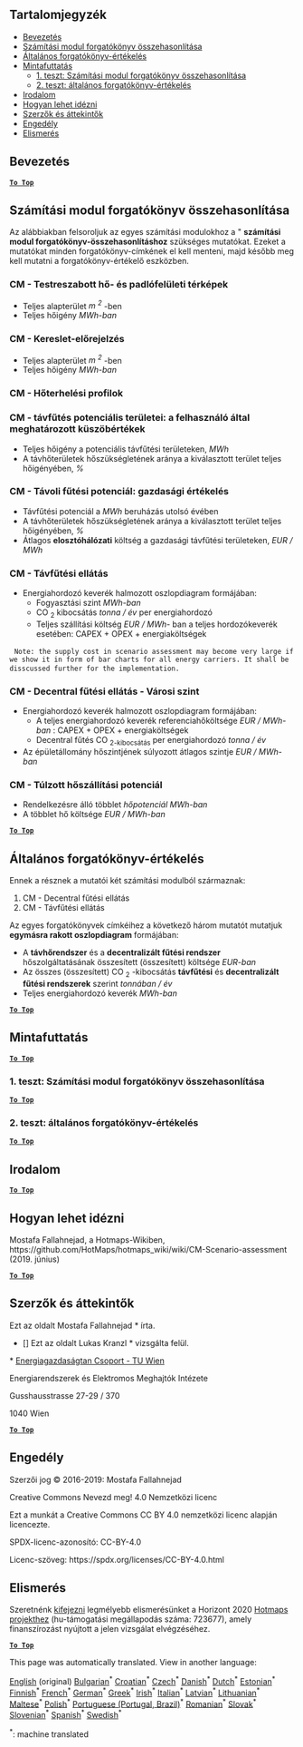 <h2> Tartalomjegyzék </h2><ul><li> <a href="#introduction">Bevezetés</a> </li><li> <a href="#Calculation-module-scenario-comparison">Számítási modul forgatókönyv összehasonlítása</a> </li><li> <a href="#Overall-scenario-assessment">Általános forgatókönyv-értékelés</a> </li><li> <a href="#sample-run">Mintafuttatás</a> <ul><li> <a href="#test-run-1-calculation-module-scenario-comparison">1. teszt: Számítási modul forgatókönyv összehasonlítása</a> </li><li> <a href="#test-run-2-overall-scenario-assessment">2. teszt: általános forgatókönyv-értékelés</a> </li></ul></li><li> <a href="#references">Irodalom</a> </li><li> <a href="#how-to-cite">Hogyan lehet idézni</a> </li><li> <a href="#authors-and-reviewers">Szerzők és áttekintők</a> </li><li> <a href="#license">Engedély</a> </li><li> <a href="#acknowledgement">Elismerés</a> </li></ul><h2> Bevezetés </h2><p><ins> <code><strong><a href="#table-of-contents">To Top</a></strong></code> </ins> </p><h2> Számítási modul forgatókönyv összehasonlítása </h2><p> Az alábbiakban felsoroljuk az egyes számítási modulokhoz a &quot; <strong>számítási modul forgatókönyv-összehasonlításhoz</strong> szükséges mutatókat. Ezeket a mutatókat minden forgatókönyv-címkének el kell menteni, majd később meg kell mutatni a forgatókönyv-értékelő eszközben. </p><h3> CM - Testreszabott hő- és padlófelületi térképek </h3><ul><li> Teljes alapterület <em><em>m <sup>2</sup></em></em> -ben </li><li> Teljes hőigény <em><em>MWh-ban</em></em> </li></ul><h3> CM - Kereslet-előrejelzés </h3><ul><li> Teljes alapterület <em><em>m <sup>2</sup></em></em> -ben </li><li> Teljes hőigény <em><em>MWh-ban</em></em> </li></ul><h3> CM - Hőterhelési profilok </h3><h3> CM - távfűtés potenciális területei: a felhasználó által meghatározott küszöbértékek </h3><ul><li> Teljes hőigény a potenciális távfűtési területeken, <em><em>MWh</em></em> </li><li> A távhőterületek hőszükségletének aránya a kiválasztott terület teljes hőigényében, <em><em>%</em></em> </li></ul><h3> CM - Távoli fűtési potenciál: gazdasági értékelés </h3><ul><li> Távfűtési potenciál a <em><em>MWh</em></em> beruházás utolsó évében </li><li> A távhőterületek hőszükségletének aránya a kiválasztott terület teljes hőigényében, <em><em>%</em></em> </li><li> Átlagos <strong>elosztóhálózati</strong> költség a gazdasági távfűtési területeken, <em><em>EUR / MWh</em></em> </li></ul><h3> CM - Távfűtési ellátás </h3><ul><li> Energiahordozó keverék halmozott oszlopdiagram formájában: <ul><li> Fogyasztási szint <em><em>MWh-ban</em></em> </li><li> CO <sub>2</sub> kibocsátás <em><em>tonna / év</em></em> per energiahordozó </li><li> Teljes szállítási költség <em><em>EUR / MWh-</em></em> ban a teljes hordozókeverék esetében: CAPEX + OPEX + energiaköltségek </li></ul></li></ul><pre> <code>Note: the supply cost in scenario assessment may become very large if we show it in form of bar charts for all energy carriers. It shall be disscussed further for the implementation.</code> </pre><h3> CM - Decentral fűtési ellátás - Városi szint </h3><ul><li> Energiahordozó keverék halmozott oszlopdiagram formájában: <ul><li> A teljes energiahordozó keverék referenciahőköltsége <em><em>EUR / MWh-ban</em></em> : CAPEX + OPEX + energiaköltségek </li><li> Decentral fűtés CO <sub>2-kibocsátás</sub> per energiahordozó <em><em>tonna / év</em></em> </li></ul></li><li> Az épületállomány hőszintjének súlyozott átlagos szintje <em><em>EUR / MWh-ban</em></em> </li></ul><h3> CM - Túlzott hőszállítási potenciál </h3><ul><li> Rendelkezésre álló többlet <em><em>hőpotenciál MWh-ban</em></em> </li><li> A többlet hő költsége <em><em>EUR / MWh-ban</em></em> </li></ul><p><ins> <code><strong><a href="#table-of-contents">To Top</a></strong></code> </ins> </p><h2> Általános forgatókönyv-értékelés </h2><p> Ennek a résznek a mutatói két számítási modulból származnak: </p><ol><li> CM - Decentral fűtési ellátás </li><li> CM - Távfűtési ellátás </li></ol><p> Az egyes forgatókönyvek címkéihez a következő három mutatót mutatjuk <strong>egymásra rakott oszlopdiagram</strong> formájában: </p><ul><li> A <strong>távhőrendszer</strong> és a <strong>decentralizált fűtési rendszer</strong> hőszolgáltatásának összesített (összesített) költsége <em><em>EUR-ban</em></em> </li><li> Az összes (összesített) CO <sub>2</sub> -kibocsátás <strong>távfűtési</strong> és <strong>decentralizált fűtési rendszerek</strong> szerint <em><em>tonnában / év</em></em> </li><li> Teljes energiahordozó keverék <em><em>MWh-ban</em></em> </li></ul><p><ins> <code><strong><a href="#table-of-contents">To Top</a></strong></code> </ins> </p><h2> Mintafuttatás </h2><p><ins> <code><strong><a href="#table-of-contents">To Top</a></strong></code> </ins> </p><h3> 1. teszt: Számítási modul forgatókönyv összehasonlítása </h3><p><ins> <code><strong><a href="#table-of-contents">To Top</a></strong></code> </ins> </p><h3> 2. teszt: általános forgatókönyv-értékelés </h3><p><ins> <code><strong><a href="#table-of-contents">To Top</a></strong></code> </ins> </p><h2> Irodalom </h2><p><ins> <code><strong><a href="#table-of-contents">To Top</a></strong></code> </ins> </p><h2> Hogyan lehet idézni </h2><p> Mostafa Fallahnejad, a Hotmaps-Wikiben, https://github.com/HotMaps/hotmaps_wiki/wiki/CM-Scenario-assessment (2019. június) </p><p><ins> <code><strong><a href="#table-of-contents">To Top</a></strong></code> </ins> </p><h2> Szerzők és áttekintők </h2><p> Ezt az oldalt Mostafa Fallahnejad * írta. </p><ul><li> [] Ezt az oldalt Lukas Kranzl * vizsgálta felül. </li></ul><p> * <a href="https://eeg.tuwien.ac.at/">Energiagazdaságtan Csoport - TU Wien</a> </p><p> Energiarendszerek és Elektromos Meghajtók Intézete </p><p> Gusshausstrasse 27-29 / 370 </p><p> 1040 Wien </p><p><ins> <code><strong><a href="#table-of-contents">To Top</a></strong></code> </ins> </p><h2> Engedély </h2><p> Szerzői jog © 2016-2019: Mostafa Fallahnejad </p><p> Creative Commons Nevezd meg! 4.0 Nemzetközi licenc </p><p> Ezt a munkát a Creative Commons CC BY 4.0 nemzetközi licenc alapján licencezte. </p><p> SPDX-licenc-azonosító: CC-BY-4.0 </p><p> Licenc-szöveg: https://spdx.org/licenses/CC-BY-4.0.html </p><h2> Elismerés </h2><p> Szeretnénk <a href="https://www.hotmaps-project.eu">kifejezni</a> legmélyebb elismerésünket a Horizont 2020 <a href="https://www.hotmaps-project.eu">Hotmaps projekthez</a> (hu-támogatási megállapodás száma: 723677), amely finanszírozást nyújtott a jelen vizsgálat elvégzéséhez. </p><p><ins> <code><strong><a href="#table-of-contents">To Top</a></strong></code> </ins> </p>

This page was automatically translated. View in another language:

[English](en-CM-Scenario-assessment) (original) [Bulgarian](bg-CM-Scenario-assessment)<sup>\*</sup> [Croatian](hr-CM-Scenario-assessment)<sup>\*</sup> [Czech](cs-CM-Scenario-assessment)<sup>\*</sup> [Danish](da-CM-Scenario-assessment)<sup>\*</sup> [Dutch](nl-CM-Scenario-assessment)<sup>\*</sup> [Estonian](et-CM-Scenario-assessment)<sup>\*</sup> [Finnish](fi-CM-Scenario-assessment)<sup>\*</sup> [French](fr-CM-Scenario-assessment)<sup>\*</sup> [German](de-CM-Scenario-assessment)<sup>\*</sup> [Greek](el-CM-Scenario-assessment)<sup>\*</sup>  [Irish](ga-CM-Scenario-assessment)<sup>\*</sup> [Italian](it-CM-Scenario-assessment)<sup>\*</sup> [Latvian](lv-CM-Scenario-assessment)<sup>\*</sup> [Lithuanian](lt-CM-Scenario-assessment)<sup>\*</sup> [Maltese](mt-CM-Scenario-assessment)<sup>\*</sup> [Polish](pl-CM-Scenario-assessment)<sup>\*</sup> [Portuguese (Portugal, Brazil)](pt-CM-Scenario-assessment)<sup>\*</sup> [Romanian](ro-CM-Scenario-assessment)<sup>\*</sup> [Slovak](sk-CM-Scenario-assessment)<sup>\*</sup> [Slovenian](sl-CM-Scenario-assessment)<sup>\*</sup> [Spanish](es-CM-Scenario-assessment)<sup>\*</sup> [Swedish](sv-CM-Scenario-assessment)<sup>\*</sup> 

<sup>\*</sup>: machine translated
